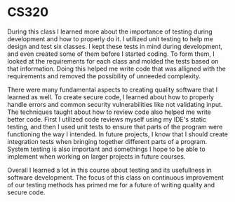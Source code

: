 # CS320

During this class I learned more about the importance of testing during development and how to properly do it. I utilized unit testing to help me design and test six classes. I kept these tests in mind during development, and even created some of them before I started coding. To form them, I looked at the requirements for each class and molded the tests based on that information. Doing this helped me write code that was alligned with the requirements and removed the possibility of unneeded complexity. 

There were many fundamental aspects to creating quality software that I learned as well. To create secure code, I learned about how to properly handle errors and common security vulnerabilities like not validating input. The techniques taught about how to review code also helped me write better code. First I utilized code reviews myself using my IDE's static testing, and then I used unit tests to ensure that parts of the program were functioning the way I intended. In future projects, I know that I should create integration tests when bringing together different parts of a program. System testing is also important and somethings I hope to be able to implement when working on larger projects in future courses.

Overall I learned a lot in this course about testing and its usefullness in software development. The focus of this class on continuous improvement of our testing methods has primed me for a future of writing quality and secure code.

